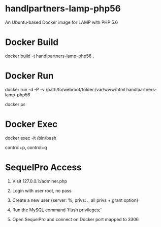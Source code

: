 # handlpartners-lamp-php56
An Ubuntu-based Docker image for LAMP with PHP 5.6

# Docker Build
docker build -t handlpartners-lamp-php56 .

# Docker Run
docker run -d -P -v /path/to/webroot/folder:/var/www/html handlpartners-lamp-php56

docker ps

# Docker Exec
docker exec -it <container-id> /bin/bash

control+p, control+q

# SequelPro Access
1) Visit 127.0.0.1:<http-port>/adminer.php

2) Login with user root, no pass

3) Create a new user {server: %, privs: *.*, all privs + grant option}

4) Run the MySQL command 'flush privileges;'

5) Open SequelPro and connect on Docker port mapped to 3306
